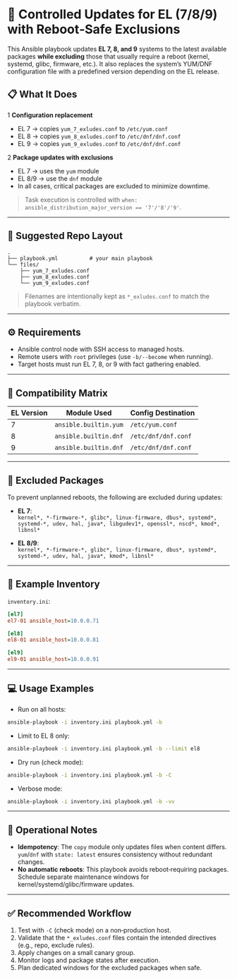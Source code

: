 # 🚀 Controlled Updates for EL (7/8/9) with Reboot‑Safe Exclusions

This Ansible playbook updates **EL 7, 8, and 9** systems to the latest available packages **while excluding** those that usually require a reboot (kernel, systemd, glibc, firmware, etc.).
It also replaces the system’s YUM/DNF configuration file with a predefined version depending on the EL release.

## 📋 What It Does

1 **Configuration replacement**
   - EL 7 → copies `yum_7_exludes.conf` to `/etc/yum.conf`
   - EL 8 → copies `yum_8_exludes.conf` to `/etc/dnf/dnf.conf`
   - EL 9 → copies `yum_9_exludes.conf` to `/etc/dnf/dnf.conf`

2️ **Package updates with exclusions**
   - EL 7 → uses the `yum` module
   - EL 8/9 → use the `dnf` module
   - In all cases, critical packages are excluded to minimize downtime.

> Task execution is controlled with `when: ansible_distribution_major_version == '7'/'8'/'9'`.

---

## 📂 Suggested Repo Layout

```
.
├── playbook.yml          # your main playbook
└── files/
    ├── yum_7_exludes.conf
    ├── yum_8_exludes.conf
    └── yum_9_exludes.conf
```
> Filenames are intentionally kept as `*_exludes.conf` to match the playbook verbatim.

---

## ⚙️ Requirements

- Ansible control node with SSH access to managed hosts.
- Remote users with `root` privileges (use `-b/--become` when running).
- Target hosts must run EL 7, 8, or 9 with fact gathering enabled.

---

## 🧩 Compatibility Matrix

| EL Version | Module Used             | Config Destination  |
|--------------|-------------------------|---------------------|
| 7            | `ansible.builtin.yum`   | `/etc/yum.conf`     |
| 8            | `ansible.builtin.dnf`   | `/etc/dnf/dnf.conf` |
| 9            | `ansible.builtin.dnf`   | `/etc/dnf/dnf.conf` |

---

## 🚫 Excluded Packages

To prevent unplanned reboots, the following are excluded during updates:

- **EL 7**:  
  `kernel*, *-firmware-*, glibc*, linux-firmware, dbus*, systemd*, systemd-*, udev, hal, java*, libgudev1*, openssl*, nscd*, kmod*, libnsl*`

- **EL 8/9**:  
  `kernel*, *-firmware-*, glibc*, linux-firmware, dbus*, systemd*, systemd-*, udev, hal, java*, kmod*, libnsl*`

---

## 📑 Example Inventory

`inventory.ini`:
```ini
[el7]
el7-01 ansible_host=10.0.0.71

[el8]
el8-01 ansible_host=10.0.0.81

[el9]
el9-01 ansible_host=10.0.0.91

```

---

## 💻 Usage Examples

- Run on all hosts:
```bash
ansible-playbook -i inventory.ini playbook.yml -b
```

- Limit to EL 8 only:
```bash
ansible-playbook -i inventory.ini playbook.yml -b --limit el8
```

- Dry run (check mode):
```bash
ansible-playbook -i inventory.ini playbook.yml -b -C
```

- Verbose mode:
```bash
ansible-playbook -i inventory.ini playbook.yml -b -vv
```

---

## 📝 Operational Notes

-  **Idempotency**: The `copy` module only updates files when content differs. `yum`/`dnf` with `state: latest` ensures consistency without redundant changes.
-  **No automatic reboots**: This playbook avoids reboot‑requiring packages. Schedule separate maintenance windows for kernel/systemd/glibc/firmware updates.

---

## ✅ Recommended Workflow

1. Test with `-C` (check mode) on a non‑production host.
2. Validate that the `*_exludes.conf` files contain the intended directives (e.g., repo, exclude rules).
3. Apply changes on a small canary group.
4. Monitor logs and package states after execution.
5. Plan dedicated windows for the excluded packages when safe.
